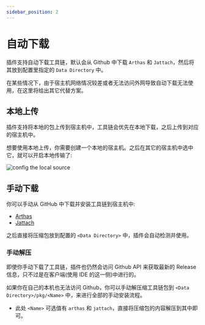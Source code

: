 ```yaml
---
sidebar_position: 2
---
```


# 自动下载

插件支持自动下载工具链，默认会从 Github 中下载 `Arthas` 和 `Jattach`，然后将其放到配置里指定的 `Data Directory` 中。

在某些情况下，由于宿主机网络情况较差或者无法访问外网导致自动下载无法使用，在这里将给出其它代替方案。


## 本地上传

插件支持将本地的包上传到宿主机中，工具链会优先在本地下载，之后上传到对应的宿主机中。

想要使用本地上传，你需要创建一个本地的宿主机。之后在其它的宿主机中选中它，就可以开启本地传输了:

![config the local source](/img/feature/trans-pkg.png)


## 手动下载

你可以手动从 GitHub 中下载并安装工具链到宿主机中:

- [Arthas](https://github.com/alibaba/arthas/releases/latest)
- [Jattach](https://github.com/jattach/jattach/releases/latest)

之后直接将压缩包放到配置的 `<Data Directory>` 中，插件会自动检测并使用。

### 手动解压

即使你手动下载了工具链，插件也仍然会访问 Github API 来获取最新的 Release 信息，只不过是在客户端(使用 IDE 的这一侧)中进行的。

如果你在自己的本机也无法访问 Github，你可以手动解压缩工具链包到 `<Data Directory>/pkg/<Name>` 中，来进行全部的手动安装流程。

- 此处 `<Name>` 可选值有 `arthas` 和 `jattach`，直接将压缩包的内容解压到其中即可。
